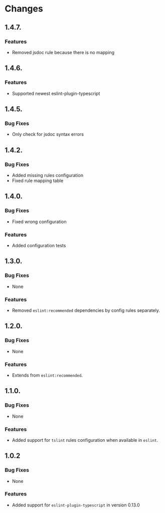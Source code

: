 # Changes

## 1.4.7.
 
### Features

 * Removed jsdoc rule because there is no mapping

## 1.4.6.
 
### Features

 * Supported newest eslint-plugin-typescript

## 1.4.5.

### Bug Fixes

 * Only check for jsdoc syntax errors

## 1.4.2.

### Bug Fixes

 * Added missing rules configuration
 * Fixed rule mapping table

## 1.4.0.

### Bug Fixes

 * Fixed wrong configuration
 
### Features

 * Added configuration tests

## 1.3.0.

### Bug Fixes

 * None

### Features

 * Removed `eslint:recommended` dependencies by config rules separately.

## 1.2.0.

### Bug Fixes

 * None

### Features

 * Extends from `eslint:recommended`.

## 1.1.0.

### Bug Fixes

 * None

### Features

 * Added support for `tslint` rules configuration when available in `eslint`.

## 1.0.2

### Bug Fixes

 * None

### Features

 * Added support for `eslint-plugin-typescript` in version 0.13.0
